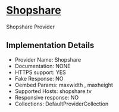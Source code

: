 # [Shopshare](https://shopshare.tv|shopshare.tv)

Shopshare Provider

## Implementation Details

- Provider
Name: Shopshare
- Documentation: NONE
- HTTPS support: YES
- Fake Response: NO
- Oembed Params: maxwidth , maxheight
- Supported Hosts: shopshare.tv
- Responsive response: NO
- Collections: DefaultProviderCollection


